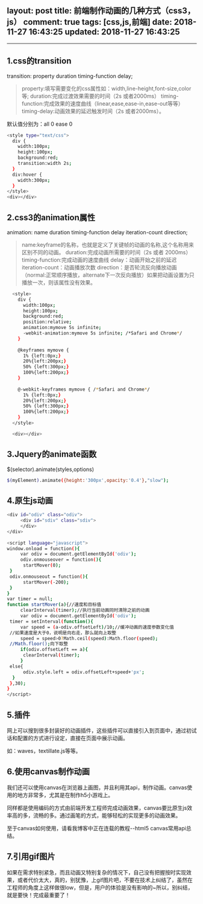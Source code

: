 layout: post
title: 前端制作动画的几种方式（css3，js）
comment: true
tags: [css,js,前端]
date: 2018-11-27 16:43:25
updated: 2018-11-27 16:43:25
---

------
<!-- more -->

## 1.css的transition

transition: property duration timing-function delay;

> property:填写需要变化的css属性如：width,line-height,font-size,color等;
duration:完成过渡效果需要的时间（2s 或者2000ms）
timing-function:完成效果的速度曲线（linear,ease,ease-in,ease-out等等）
timing-delay:动画效果的延迟触发时间（2s 或者2000ms）。

默认值分别为：all 0 ease 0 

```bash
<style type="text/css">
  div {
    width:100px;
    height:100px;
    background:red;
    transition:width 2s;
  } 
  div:hover {
    width:300px;
  }
</style>
<div></div>

```

## 2.css3的animation属性

animation: name duration timing-function delay iteration-count direction;

> name:keyframe的名称，也就是定义了关键帧的动画的名称,这个名称用来区别不同的动画。
duration:完成动画所需要的时间（2s 或者 2000ms）
timing-function:完成动画的速度曲线
delay：动画开始之前的延迟
iteration-count：动画播放次数
direction：是否轮流反向播放动画（normal:正常顺序播放，alternate下一次反向播放）如果把动画设置为只播放一次，则该属性没有效果。

```bash
  <style>
    div {
      width:100px;
      height:100px;
      background:red;
      position:relative;
      animation:mymove 5s infinite;
      -webkit-animation:mymove 5s infinite; /*Safari and Chrome*/
    }
    
    @keyframes mymove {
      1% {left:0px;}
      20%{left:200px;}
      50% {left:300px;}
      100%{left:200px;}
    }
    
    @-webkit-keyframes mymove { /*Safari and Chrome*/
      1% {left:0px;}
      20%{left:200px;}
      50% {left:300px;}
      100%{left:200px;}
    }
  </style>

  <div></div>

```

## 3.Jquery的animate函数

$(selector).animate(styles,options)

```bash
$(myElement).animate({height:'300px',opacity:'0.4'},"slow");

```

## 4.原生js动画

```bash
<div id="odiv" class="odiv">
     <div id="sdiv" class="sdiv">
     </div>
</div>
 
<script language="javascript">
window.onload = function(){
     var odiv = document.getElementById('odiv');
     odiv.onmouseover = function(){
      startMover(0);
 }
 odiv.onmouseout = function(){
      startMover(-200);
 }
}
var timer = null;
function startMover(a){//速度和目标值
     clearInterval(timer);//执行当前动画同时清除之前的动画
     var odiv = document.getElementById('odiv');
 timer = setInterval(function(){
     var speed = (a-odiv.offsetLeft)/10;//缓冲动画的速度参数变化值
 //如果速度是大于0，说明是向右走，那么就向上取整
     speed = speed>0?Math.ceil(speed):Math.floor(speed);
 //Math.floor();向下取整
     if(odiv.offsetLeft == a){
      clearInterval(timer);
     }
 else{
      odiv.style.left = odiv.offsetLeft+speed+'px';
  }
 },30);
}
</script>

```

## 5.插件

网上可以搜到很多封装好的动画插件，这些插件可以直接引入到页面中，通过初试话和配置的方式进行设定，直接在页面中展示动画。

如：waves，textillate.js等等。

 

## 6.使用canvas制作动画

我们还可以使用canvas在浏览器上画图，并且利用其api，制作动画。canvas使用的地方非常多，尤其是在制作h5小游戏上。

同样都是使用编码的方式由前端开发工程师完成动画效果，canvas要比原生js效率高的多，流畅的多。通过画笔的方式，能够轻松的实现更多的动画效果。

至于canvas如何使用，请看我博客中正在连载的教程--html5 canvas常用api总结。

 

## 7.引用gif图片

如果在需求特别紧急，而且动画又特别复杂的情况下，自己没有把握按时实现效果，或者代价太大，真的，别犹豫，上gif图片吧，不要在技术上纠结了，虽然在工程师的角度上这样做很low，但是，用户的体验是没有影响的~所以，别纠结，就是要快！完成最重要了！

